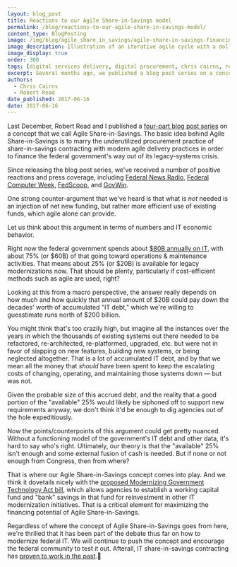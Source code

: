 ```yaml
---
layout: blog_post
title: Reactions to our Agile Share-in-Savings model
permalink: /blog/reactions-to-our-agile-share-in-savings-model/
content_type: BlogPosting
image: /img/blog/agile_share_in_savings/agile-share-in-savings-financing.png
image_description: Illustration of an iterative agile cycle with a dollar sign in the middle.
image_display: true
order: 300
tags: [digital services delivery, digital procurement, chris cairns, robert read]
excerpt: Several months ago, we published a blog post series on a concept called Agile Share-in-Savings. We received a number of positive reactions, as well as some worthy counter-arguments.
authors:
  - Chris Cairns
  - Robert Read
date_published: 2017-06-16
date: 2017-06-16
---
```

Last December, Robert Read and I published a <a href="https://medium.com/@ccairns/bootstrapping-the-modernization-of-federal-legacy-systems-through-agile-share-in-savings-a1294b0f9877">four-part blog post series</a> on a concept that we call Agile Share-in-Savings. The basic idea behind Agile Share-in-Savings is to marry the underutilized procurement practice of share-in-savings contracting with modern agile delivery practices in order to finance the federal government's way out of its legacy-systems crisis.

Since releasing the blog post series, we've received a number of positive reactions and press coverage, including <a href="https://federalnewsradio.com/commentary/2017/05/bootstrapping-the-way-out-of-the-legacy-it-systems-crisis/">Federal News Radio</a>, <a href="https://fcw.com/blogs/lectern/2017/01/kelman-agile-share-in-savings.aspx">Federal Computer Week</a>, <a href="https://www.fedscoop.com/agile-financing-model-agile-share-savings/">FedScoop</a>, and <a href="https://iq.govwin.com/neo/marketAnalysis/view/1847?researchTypeId=1">GovWin</a>.

One strong counter-argument that we've heard is that what is *not* needed is an injection of net new funding, but rather more efficient use of existing funds, which agile alone can provide.

Let us think about this argument in terms of numbers and IT economic behavior.

Right now the federal government spends about <a href="http://www.gao.gov/products/GAO-16-696T">$80B annually on IT</a>, with about 75% (or $60B) of that going toward operations & maintenance activities. That means about 25% (or $20B) is available for legacy modernizations now. That should be plenty, particularly if cost-efficient methods such as agile are used, right?

Looking at this from a macro perspective, the answer really depends on how much and how quickly that annual amount of $20B could pay down the decades' worth of accumulated "IT debt," which we're willing to guesstimate runs north of $200 billion.

You might think that's too crazily high, but imagine all the instances over the years in which the thousands of existing systems out there needed to be refactored, re-architected, re-platformed, upgraded, etc. but were not in favor of slapping on new features, building new systems, or being neglected altogether. That is a lot of accumulated IT debt, and by that we mean all the money that *should* have been spent to keep the escalating costs of changing, operating, and maintaining those systems down &mdash; but was not.

Given the probable size of this accrued debt, and the reality that a good portion of the "available" 25% would likely be siphoned off to support new requirements anyway, we don't think it'd be enough to dig agencies out of the hole expeditiously.

Now the points/counterpoints of this argument could get pretty nuanced. Without a functioning model of the government's IT debt and other data, it's hard to say who's right.
Ultimately, our theory is that the "available" 25% isn't enough and some external fusion of cash is needed. But if none or not enough from Congress, then from where?

That is where our Agile Share-in-Savings concept comes into play. And we think it dovetails nicely with the <a href="https://www.congress.gov/bill/115th-congress/house-bill/2227">proposed Modernizing Government Technology Act bill</a>, which allows agencies to establish a working capital fund and "bank" savings in that fund for reinvestment in other IT modernization initiatives. That is a critical element for maximizing the financing potential of Agile Share-in-Savings.

Regardless of where the concept of Agile Share-in-Savings goes from here, we're thrilled that it has been part of the debate thus far on how to modernize federal IT. We will continue to push the concept and encourage the federal community to test it out. Afterall, IT share-in-savings contracting has <a href="https://medium.com/@ccairns/a-brief-history-of-it-share-in-savings-contracting-in-the-federal-government-d6f13f00e874">proven to work in the past</a>.

